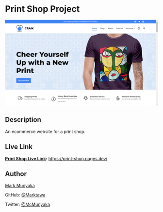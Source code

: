 # Print Shop Project

![Cover](wp-content/uploads/2023/12/opengraph-printshop-tiny.png)

## Description

An ecommerce website for a print shop.

## Live Link

**[Print Shop Live Link](https://print-shop.pages.dev/):** https://print-shop.pages.dev/

## Author

[Mark Munyaka](https://markmunyaka.com)

GitHub: [@Marktawa](https://github.com/Marktawa)

Twitter: [@McMunyaka](https://twitter.com/McMunyaka)
